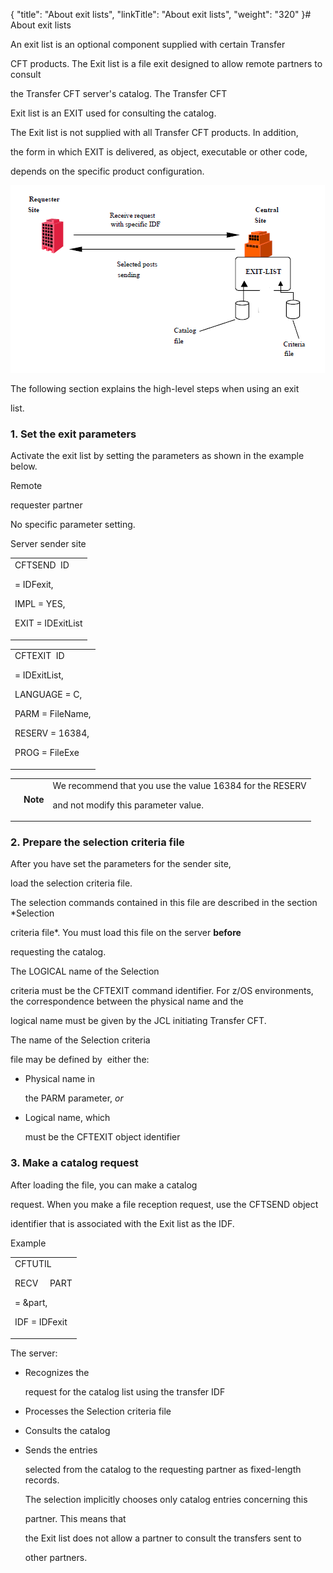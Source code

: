 {
    "title": "About exit lists",
    "linkTitle": "About exit lists",
    "weight": "320"
}# <span id="Exit_lists__Start_here"></span><span id="Exit_list_concepts"></span><span id="Using_the_Exit_List"></span>About exit lists



An exit list is an optional component supplied with certain Transfer

CFT products. The Exit list is a file exit designed to allow remote partners to consult

the <span>Transfer CFT</span> server's catalog. The <span>Transfer CFT</span>

Exit list is an EXIT used for consulting the catalog.



The Exit list is not supplied with all <span>Transfer CFT</span> products. In addition,

the form in which EXIT is delivered, as object, executable or other code,

depends on the specific product configuration.



<img src="exit_list.png"/>



The following section explains the high-level steps when using an exit

list.



### <span id="Set_the_exit_parameters"></span>1. Set the exit parameters



Activate the exit list by setting the parameters as shown in the example below.



Remote

requester partner



No specific parameter setting.



Server sender site



<table data-cellspacing="0">
<tbody>
<tr>
<td>CFTSEND  ID

= IDFexit,<br/>

IMPL = YES,<br/>

EXIT = IDExitList</td>
</tr>
</tbody>
</table>
<table data-cellspacing="0">
<tbody>
<tr>
<td>CFTEXIT  ID

= IDExitList,<br/>

LANGUAGE = C,<br/>

PARM = FileName,<br/>

RESERV = 16384,<br/>

PROG = FileExe</td>
</tr>
</tbody>
</table>
<table data-cellpadding="0" data-cellspacing="0">
<tbody>
<tr>
<td data-valign="top"></td>
<td data-valign="top"><span><strong>Note</strong></span></td>
<td data-mc-autonum="&lt;b&gt;Note&lt;/b&gt;" data-valign="top">We recommend that you use the value 16384 for the RESERV

and not modify this parameter value.</td>
</tr>
</tbody>
</table>



### <span id="Prepare_the_selection_criteria_file"></span>2. Prepare the selection criteria file



After you have set the parameters for the sender site,

load the <span>selection criteria</span> file.

The selection commands contained in this file are described in the section *Selection

criteria file*. You must load this file on the server **before**

requesting the catalog.



The LOGICAL name of the <span>Selection

criteria</span> must be the CFTEXIT command identifier. For z/OS environments, the correspondence between the physical name and the

logical name must be given by the JCL initiating <span>Transfer CFT</span>.



The name of the <span>Selection criteria</span>

file may be defined by  either the:



-   Physical name in

    the PARM parameter, *or*







-   Logical name, which

    must be the CFTEXIT object identifier



### <span id="Request_catalog"></span>3. Make a catalog request



After loading the file, you can make a catalog

request. When you make a file reception request, use the CFTSEND object

identifier that is associated with the Exit list as the IDF.



Example



<table data-cellspacing="0">
<tbody>
<tr>
<td>CFTUTIL

<p>RECV     PART

= &amp;part,<br/>

IDF = IDFexit</p></td>
</tr>
</tbody>
</table>



The server:



-   Recognizes the

    request for the catalog list using the transfer IDF

-   Processes the <span>Selection criteria</span> file

-   Consults the catalog

-   Sends the entries

    selected from the catalog to the requesting partner as fixed-length records.

    The selection implicitly chooses only catalog entries concerning this

    partner. This means that

    the Exit list does not allow a partner to consult the transfers sent to

    other partners.

